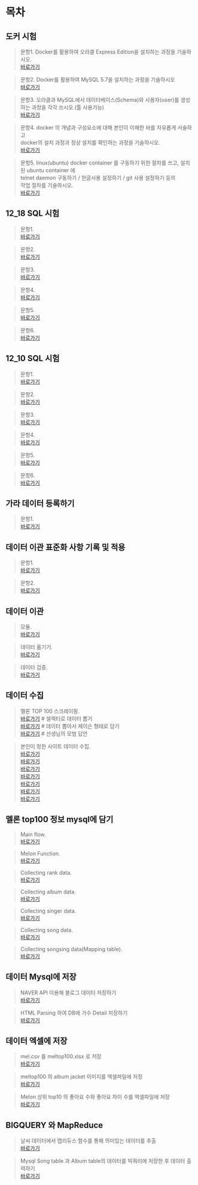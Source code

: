 목차
========

도커 시험
----------

>문항1. Docker를 활용하여 오라클 Express Edition을 설치하는 과정을 기술하시오.
 <br/> [바로가기](https://github.com/paulo9428/Learn_Python/blob/master/pofo-1130/q1.md)

>문항2. Docker를 활용하여 MySQL 5.7을 설치하는 과정을 기술하시오
 <br/> [바로가기](https://github.com/paulo9428/Learn_Python/blob/master/pofo-1130/q2.md)

>문항3. 오라클과 MySQL에서 데이터베이스(Schema)와 사용자(user)를 생성하는 과정을 각각 쓰시오.(툴 사용가능)
 <br/> [바로가기](https://github.com/paulo9428/Learn_Python/blob/master/pofo-1130/q3.md)

>문항4. docker 의 개념과 구성요소에 대해 본인이 이해한 바를 자유롭게 서술하고 
      <br/>docker의 설치 과정과 정상 설치를 확인하는 과정을 기술하시오.
 <br/> [바로가기](https://github.com/paulo9428/Learn_Python/blob/master/pofo-1130/q4.md)

>문항5. linux(ubuntu) docker container 를 구동하기 위한 절차를 쓰고, 설치된 ubuntu container 에 
       <br/>telnet daemon 구동하기 / 한글사용 설정하기 / git 사용 설정하기 등의 
       <br/>작업 절차를 기술하시오.
 <br/> [바로가기](https://github.com/paulo9428/Learn_Python/blob/master/pofo-1130/q5.md)
 
 
 12_18 SQL 시험
 ------------------
 
 >문항1. 
 <br/> [바로가기](https://github.com/paulo9428/Learn_Python/blob/master/pofo-1130/%EB%AC%B8%ED%95%AD1_1218.sql)

>문항2. 
 <br/> [바로가기](https://github.com/paulo9428/Learn_Python/blob/master/pofo-1130/%EB%AC%B8%ED%95%AD2_1218.sql)

>문항3. 
 <br/> [바로가기](https://github.com/paulo9428/Learn_Python/blob/master/pofo-1130/%EB%AC%B8%ED%95%AD3_1218.sql)

>문항4. 
 <br/> [바로가기](https://github.com/paulo9428/Learn_Python/blob/master/pofo-1130/%EB%AC%B8%ED%95%AD4_1218.sql)

>문항5.
 <br/> [바로가기](https://github.com/paulo9428/Learn_Python/blob/master/pofo-1130/%EB%AC%B8%ED%95%AD5_1218.sql)
 
>문항6.
 <br/> [바로가기](https://github.com/paulo9428/Learn_Python/blob/master/pofo-1130/%EB%AC%B8%ED%95%AD6_1218.sql)
 

12_10 SQL 시험
-------------------------

>문항1. 
 <br/> [바로가기](https://github.com/paulo9428/Learn_Python/blob/master/pofo-1130/mysql_q1.sql)

>문항2. 
 <br/> [바로가기](https://github.com/paulo9428/Learn_Python/blob/master/pofo-1130/mysql_q2.sql)

>문항3. 
 <br/> [바로가기](https://github.com/paulo9428/Learn_Python/blob/master/pofo-1130/mysql_q3.sql)

>문항4. 
 <br/> [바로가기](https://github.com/paulo9428/Learn_Python/blob/master/pofo-1130/mysql_q4.sql)

>문항5.
 <br/> [바로가기](https://github.com/paulo9428/Learn_Python/blob/master/pofo-1130/mysql_q5.sql)
 
>문항6.
 <br/> [바로가기](https://github.com/paulo9428/Learn_Python/blob/master/pofo-1130/mysql_q6.sql)
 
 가라 데이터 등록하기
 ----------------------------
 
 >문항1. 
 <br/> [바로가기](https://github.com/paulo9428/Learn_Python/blob/master/pofo-1130/enroll.sql)
 

데이터 이관 표준화 사항 기록 및 적용
-------------------------------------------

>문항1. 
 <br/> [바로가기](https://github.com/paulo9428/Learn_Python/blob/master/pofo-1130/%EB%AC%B8%ED%95%AD1_12_24.md)

>문항2. 
 <br/> [바로가기](https://github.com/paulo9428/Learn_Python/blob/master/pofo-1130/%EB%AC%B8%ED%95%AD2_12_24.sql)


데이터 이관 
-------------------------------------------

>모듈. 
 <br/> [바로가기](https://github.com/paulo9428/Learn_Python/blob/master/pofo-1130/mysql_migration.py)

>데이터 옮기기. 
 <br/> [바로가기](https://github.com/paulo9428/Learn_Python/blob/master/pofo-1130/migration.py)
 
>데이터 검증. 
 <br/> [바로가기](https://github.com/paulo9428/Learn_Python/blob/master/pofo-1130/inspect.py)
 

데이터 수집
-------------------------------------------

>멜론 TOP 100 스크레이핑. 
 <br/> [바로가기](https://github.com/paulo9428/Learn_Python/blob/master/pofo-1130/melon_top.py) # 셀렉터로 데이터 뽑기
 <br/> [바로가기](https://github.com/paulo9428/Learn_Python/blob/master/pofo-1130/melon_top2.py) # 데이터 뽑아서 제이슨 형태로 담기
 <br/> [바로가기](https://github.com/paulo9428/Learn_Python/blob/master/pofo-1130/melon_top_t.py) # 선생님의 모범 답안
 
>본인이 정한 사이트 데이터 수집. 
 <br/> [바로가기](https://github.com/paulo9428/Learn_Python/blob/master/pofo-1130/continue.py)
 <br/> [바로가기](https://github.com/paulo9428/Learn_Python/blob/master/pofo-1130/crawl_add.py)
 <br/> [바로가기](https://github.com/paulo9428/Learn_Python/blob/master/pofo-1130/crawl_site.py)
 <br/> [바로가기](https://github.com/paulo9428/Learn_Python/blob/master/pofo-1130/get_url.py)
 <br/> [바로가기](https://github.com/paulo9428/Learn_Python/blob/master/pofo-1130/makeurl.py)
 <br/> [바로가기](https://github.com/paulo9428/Learn_Python/blob/master/pofo-1130/urls.py)
 <br/> [바로가기](https://github.com/paulo9428/Learn_Python/blob/master/pofo-1130/yes_no_img.py)
 
 멜론 top100 정보 mysql에 담기
-------------------------------------------

> Main flow. 
 <br/> [바로가기](https://github.com/paulo9428/Learn_Python/blob/master/pofo-1130/main_flow.py)

> Melon Function. 
 <br/> [바로가기](https://github.com/paulo9428/Learn_Python/blob/master/pofo-1130/melondb_func.py) 

> Collecting rank data. 
 <br/> [바로가기](https://github.com/paulo9428/Learn_Python/blob/master/pofo-1130/melondb_rank.py) 

> Collecting album data. 
 <br/> [바로가기](https://github.com/paulo9428/Learn_Python/blob/master/pofo-1130/melondb_album.py) 

> Collecting singer data. 
 <br/> [바로가기](https://github.com/paulo9428/Learn_Python/blob/master/pofo-1130/melondb_singer.py) 

> Collecting song data. 
 <br/> [바로가기](https://github.com/paulo9428/Learn_Python/blob/master/pofo-1130/melondb_song.py)
 
> Collecting songsing data(Mapping table). 
 <br/> [바로가기](https://github.com/paulo9428/Learn_Python/blob/master/pofo-1130/melondb_songsing.py)
 
 
데이터 Mysql에 저장
-------------------------------------------

> NAVER API 이용해 블로그 데이터 저장하기 
 <br/> [바로가기](https://github.com/paulo9428/Learn_Python/blob/master/pofo-1130/blog_python.py)

> HTML Parsing 하여 DB에 가수 Detail 저장하기
 <br/> [바로가기](https://github.com/paulo9428/Learn_Python/blob/master/pofo-1130/html_parsing.py) 


데이터 엑셀에 저장
-------------------------------------------

> mel.csv 를 meltop100.xlsx 로 저장
 <br/> [바로가기](https://github.com/paulo9428/Learn_Python/blob/master/pofo-1130/csv_excel.py) 

> meltop100 의 album jacket 이미지를 엑셀파일에 저장 
 <br/> [바로가기](https://github.com/paulo9428/Learn_Python/blob/master/pofo-1130/image_excel.py) 
 
> Melon 상위 top10 의 좋아요 수와 좋아요 차이 수를 엑셀파일에 저장
 <br/> [바로가기](https://github.com/paulo9428/Learn_Python/blob/master/pofo-1130/like_chart.py)

BIGQUERY 와 MapReduce
-------------------------------------------

> 날씨 데이터에서 맵리듀스 함수를 통해 의미있는 데이터를 추출
 <br/> [바로가기](https://github.com/paulo9428/Learn_Python/blob/master/pofo-1130/weather_map.py) 

> Mysql Song table 과 Album table의 데이터를 빅쿼리에 저장한 후  데이터 출력하기
 <br/> [바로가기](https://github.com/paulo9428/Learn_Python/blob/master/pofo-1130/push_from_mysql.py) 


 
 
 
 
 
 

 

 
